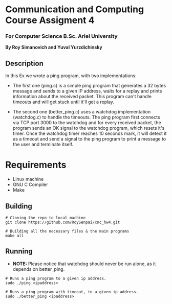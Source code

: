 # Communication and Computing Course Assigment 4
### For Computer Science B.Sc. Ariel University

**By Roy Simanovich and Yuval Yurzdichinsky**

## Description
In this Ex we wrote a ping program, with two implementations:

* The first one (ping.c) is a simple ping program that generates 
a 32 bytes message and sends to a given IP address, waits for
a replay and prints information about the received packet.
This program can't handle timeouts and will get stuck until it'll
get a replay.

* The second one (better_ping.c) uses a watchdog implementation
(watchdog.c) to handle the timeouts. The ping program first connects
via TCP port 3000 to the watchdog and for every received packet, the
program sends an OK signal to the watchdog program, which resets it's
timer. Once the watchdog timer reaches 10 seconds mark, it will detect
it as a timeout and send a signal to the ping program to print a message
to the user and terminate itself.

# Requirements
* Linux machine
* GNU C Compiler
* Make

## Building
```
# Cloning the repo to local machine
git clone https://github.com/RoySenpai/cnc_hw4.git

# Building all the necessary files & the main programs
make all
```

## Running
* **NOTE:** Please notice that watchdog should never be run alone, as it depends on better_ping.
```
# Runs a ping program to a given ip address.
sudo ./ping <ipaddress>

# Runs a ping program with timeout, to a given ip address.
sudo ./better_ping <ipaddress>
```

